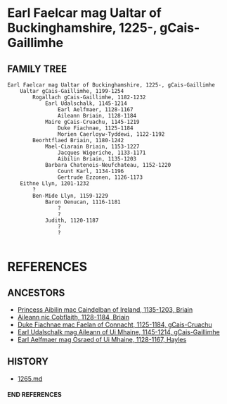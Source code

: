 # Earl Faelcar mag Ualtar of Buckinghamshire, 1225-, gCais-Gaillimhe

## FAMILY TREE

```
Earl Faelcar mag Ualtar of Buckinghamshire, 1225-, gCais-Gaillimhe
	Ualtar gCais-Gaillimhe, 1199-1254
		Rogallach gCais-Gaillimhe, 1182-1232
			Earl Udalschalk, 1145-1214
				Earl Aelfmaer, 1128-1167
				Aileann Briain, 1128-1184
			Maire gCais-Cruachu, 1145-1219
				Duke Fiachnae, 1125-1184
				Morien Caerloyw-Tyddewi, 1122-1192
		Beorhtflaed Briain, 1180-1242
			Mael-Ciarain Briain, 1153-1227
				Jacques Wigeriche, 1133-1171
				Aibilin Briain, 1135-1203
			Barbara Chatenois-Neufchateau, 1152-1220
				Count Karl, 1134-1196
				Gertrude Ezzonen, 1126-1173
	Eithne Llyn, 1201-1232
		?
		Ben-Mide Llyn, 1159-1229
			Baron Oenucan, 1116-1181
				?
				?
			Judith, 1120-1187
            	?
            	?
		
```


# REFERENCES

## ANCESTORS
* [Princess Aibilin mac Caindelban of Ireland, 1135-1203, Briain](aibilin_mac_caindelban_1135.md)
* [Aileann nic Cobflaith, 1128-1184, Briain](aileann_nic_cobflaith_1128.md)
* [Duke Fiachnae mac Faelan of Connacht, 1125-1184, gCais-Cruachu](fiachnae_mac_faelan_1125.md)
* [Earl Udalschalk mag Aileann of Ui Mhaine, 1145-1214, gCais-Gaillimhe](udalschalk_mag_aileann_1145.md)
* [Earl Aelfmaer mag Osraed of Ui Mhaine, 1128-1167, Hayles](aelfmaer_mag_osraed_1128.md)

## HISTORY
* [1265.md](../h/1265.md)

#### END REFERENCES
